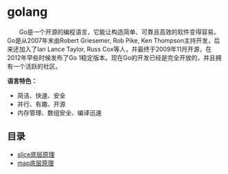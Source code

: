 # golang

&emsp;&emsp;Go是一个开源的编程语言，它能让构造简单、可靠且高效的软件变得容易。Go是从2007年末由Robert Griesemer, Rob Pike, Ken Thompson主持开发，后来还加入了Ian Lance Taylor, Russ Cox等人，并最终于2009年11月开源，在2012年早些时候发布了Go 1稳定版本。现在Go的开发已经是完全开放的，并且拥有一个活跃的社区。
  
**语言特色：**
+ 简洁、快速、安全
+ 并行、有趣、开源
+ 内存管理、数组安全、编译迅速  

## 目录

* [slice底层原理](slice.md)
* [map底层原理](map.md)
